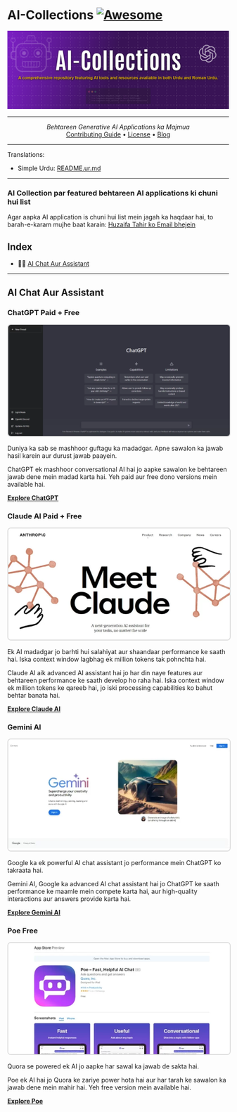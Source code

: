 # AI-Collections [![Awesome](https://awesome.re/badge-flat2.svg)](https://awesome.re)
<img alt="Generative AI Applications ki Tadad" src="./images/thumbnail.png" />

---

<div align="center">
    <i>Behtareen Generative AI Applications ka Majmua</i>
    <br />
</div>


<div align="center">
    <a href="CONTRIBUTING.md">Contributing Guide</a> •
    <a href="LICENSE">License</a> •
    <a href="https://thataicollection.com/en/blog?utm_source=aicollection&utm_medium=github&utm_campaign=aicollection">Blog</a>
</div>

---

Translations:
- Simple Urdu: [README.ur.md](https://github.com/ai-collection/ai-collection/blob/main/README.es.md)

---

### AI Collection par featured behtareen AI applications ki chuni hui list

<p>Agar aapka AI application is chuni hui list mein jagah ka haqdaar hai, to barah-e-karam mujhe baat karain: <a href="mailto:huzaifatahir7524@gmail.com">Huzaifa Tahir ko Email bhejein</a></p>

## Index
- 🤖💬 [AI Chat Aur Assistant](#AI-Chat-Aur-Assistant)


---
<style>
  div:hover img {
      content: "StickerIt.AI";
      color: #fff;
      cursor: pointer;
  }
</style>

## AI Chat Aur Assistant

### **ChatGPT Paid + Free**
<div align="center">
    <a href="https://chat.openai.com/" target="_blank">
       <img src="./images/ChatGPT.webp" alt="gpt" style=" border: 2px solid #ddd; border-radius: 8px;">
    </a>
</div>

Duniya ka sab se mashhoor guftagu ka madadgar. Apne sawalon ka jawab hasil karein aur durust jawab paayein.

ChatGPT ek mashhoor conversational AI hai jo aapke sawalon ke behtareen jawab dene mein madad karta hai. Yeh paid aur free dono versions mein available hai.

**[Explore ChatGPT](https://chat.openai.com/)**

### **Claude AI Paid + Free**

<div align="center">
    <a href="https://claude.ai/" target="_blank">
       <img src="./images/claude-ai-768x385.webp" alt="claude" style=" border: 2px solid #ddd; border-radius: 8px;">
    </a>
</div>

Ek AI madadgar jo barhti hui salahiyat aur shaandaar performance ke saath hai. Iska context window lagbhag ek million tokens tak pohnchta hai.

Claude AI aik advanced AI assistant hai jo har din naye features aur behtareen performance ke saath develop ho raha hai. Iska context window ek million tokens ke qareeb hai, jo iski processing capabilities ko bahut behtar banata hai.

**[Explore Claude AI](https://claude.ai)**



### **Gemini AI**

<div align="center">
    <a href="https://gemini.google.com/" target="_blank">
       <img src="./images/gemini_ai.webp" alt="gemini" style=" border: 2px solid #ddd; border-radius: 8px;">
    </a>
</div>

Google ka ek powerful AI chat assistant jo performance mein ChatGPT ko takraata hai.

Gemini AI, Google ka advanced AI chat assistant hai jo ChatGPT ke saath performance ke maamle mein compete karta hai, aur high-quality interactions aur answers provide karta hai.

**[Explore Gemini AI](https://gemini.google.com/)**


### **Poe Free**

<div align="center">
    <a href="https://poe.com" target="_blank">
       <img src="./images/poe.webp" alt="poe" style=" border: 2px solid #ddd; border-radius: 8px;">
    </a>
</div>

Quora se powered ek AI jo aapke har sawal ka jawab de sakta hai.

Poe ek AI hai jo Quora ke zariye power hota hai aur har tarah ke sawalon ka jawab dene mein mahir hai. Yeh free version mein available hai.

**[Explore Poe](https://poe.com)**